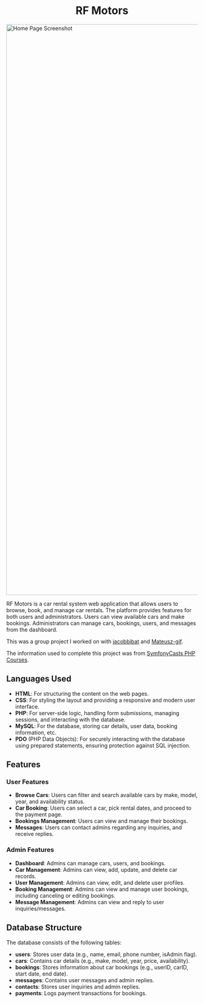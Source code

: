 <h1 align="center">RF Motors</h1>

<img width="1498" alt="Home Page Screenshot" src="https://github.com/user-attachments/assets/afcc7f64-967c-463d-a8ac-7cb1adb18525" />

RF Motors is a car rental system web application that allows users to browse, book, and manage car rentals. The platform provides features for both users and administrators. Users can view available cars and make bookings. Administrators can manage cars, bookings, users, and messages from the dashboard. 

This was a group project I worked on with [jacobbibat](https://github.com/jacobbibat) and [Mateusz-gif](https://github.com/Mateusz-gif).

The information used to complete this project was from [SymfonyCasts PHP Courses](https://symfonycasts.com/tracks/php).

## Languages Used

- **HTML**: For structuring the content on the web pages.
- **CSS**: For styling the layout and providing a responsive and modern user interface.
- **PHP**: For server-side logic, handling form submissions, managing sessions, and interacting with the database.
- **MySQL**: For the database, storing car details, user data, booking information, etc.
- **PDO** (PHP Data Objects): For securely interacting with the database using prepared statements, ensuring protection against SQL injection.

## Features

### User Features
- **Browse Cars**: Users can filter and search available cars by make, model, year, and availability status.
- **Car Booking**: Users can select a car, pick rental dates, and proceed to the payment page.
- **Bookings Management**: Users can view and manage their bookings.
- **Messages**: Users can contact admins regarding any inquiries, and receive replies.

### Admin Features
- **Dashboard**: Admins can manage cars, users, and bookings.
- **Car Management**: Admins can view, add, update, and delete car records.
- **User Management**: Admins can view, edit, and delete user profiles.
- **Booking Management**: Admins can view and manage user bookings, including canceling or editing bookings.
- **Message Management**: Admins can view and reply to user inquiries/messages.

## Database Structure

The database consists of the following tables:
- **users**: Stores user data (e.g., name, email, phone number, isAdmin flag).
- **cars**: Contains car details (e.g., make, model, year, price, availability).
- **bookings**: Stores information about car bookings (e.g., userID, carID, start date, end date).
- **messages**: Contains user messages and admin replies.
- **contacts**: Stores user inquiries and admin replies.
- **payments**: Logs payment transactions for bookings.
